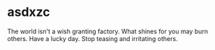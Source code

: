 # asdxzc
The world isn't a wish granting factory.
What shines for you may burn others.
Have a lucky day.
Stop teasing and irritating others.
